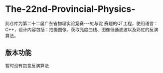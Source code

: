 # The-22nd-Provincial-Physics-
此仓库为第二十二届广东省物理实验竞赛---虹与霓 赛题的QT工程，使用语言：C++，设计内容包括：拍摄图像、获取亮度曲线、图像低通滤波以及彩虹的反演算法。

## 版本功能
暂时没有包含反演算法
